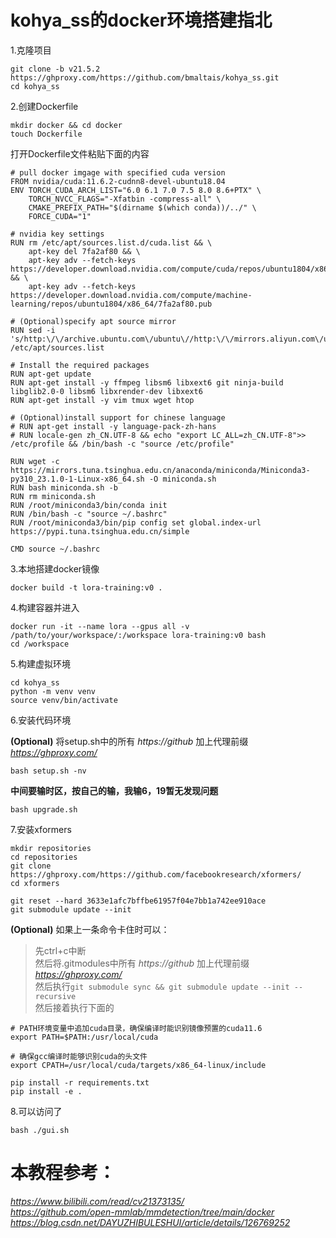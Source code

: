 # kohya_ss的docker环境搭建指北  

1.克隆项目
```
git clone -b v21.5.2 https://ghproxy.com/https://github.com/bmaltais/kohya_ss.git
cd kohya_ss
```

2.创建Dockerfile 
```
mkdir docker && cd docker  
touch Dockerfile
```
打开Dockerfile文件粘贴下面的内容
```
# pull docker imgage with specified cuda version
FROM nvidia/cuda:11.6.2-cudnn8-devel-ubuntu18.04
ENV TORCH_CUDA_ARCH_LIST="6.0 6.1 7.0 7.5 8.0 8.6+PTX" \
	TORCH_NVCC_FLAGS="-Xfatbin -compress-all" \
	CMAKE_PREFIX_PATH="$(dirname $(which conda))/../" \
	FORCE_CUDA="1"

# nvidia key settings
RUN rm /etc/apt/sources.list.d/cuda.list && \
	apt-key del 7fa2af80 && \
	apt-key adv --fetch-keys https://developer.download.nvidia.com/compute/cuda/repos/ubuntu1804/x86_64/3bf863cc.pub && \
	apt-key adv --fetch-keys https://developer.download.nvidia.com/compute/machine-learning/repos/ubuntu1804/x86_64/7fa2af80.pub

# (Optional)specify apt source mirror
RUN sed -i 's/http:\/\/archive.ubuntu.com\/ubuntu\//http:\/\/mirrors.aliyun.com\/ubuntu\//g' /etc/apt/sources.list

# Install the required packages
RUN apt-get update
RUN apt-get install -y ffmpeg libsm6 libxext6 git ninja-build libglib2.0-0 libsm6 libxrender-dev libxext6 
RUN apt-get install -y vim tmux wget htop

# (Optional)install support for chinese language 
# RUN apt-get install -y language-pack-zh-hans
# RUN locale-gen zh_CN.UTF-8 && echo "export LC_ALL=zh_CN.UTF-8">> /etc/profile && /bin/bash -c "source /etc/profile"

RUN wget -c https://mirrors.tuna.tsinghua.edu.cn/anaconda/miniconda/Miniconda3-py310_23.1.0-1-Linux-x86_64.sh -O miniconda.sh
RUN bash miniconda.sh -b
RUN rm miniconda.sh
RUN /root/miniconda3/bin/conda init
RUN /bin/bash -c "source ~/.bashrc"
RUN /root/miniconda3/bin/pip config set global.index-url https://pypi.tuna.tsinghua.edu.cn/simple

CMD source ~/.bashrc
```

3.本地搭建docker镜像
```
docker build -t lora-training:v0 .
```

4.构建容器并进入
```
docker run -it --name lora --gpus all -v /path/to/your/workspace/:/workspace lora-training:v0 bash
cd /workspace
```

5.构建虚拟环境
```
cd kohya_ss
python -m venv venv
source venv/bin/activate
```

6.安装代码环境  

**(Optional)** 将setup.sh中的所有 *https://github* 加上代理前缀 *https://ghproxy.com/*
```
bash setup.sh -nv
```
**中间要输时区，按自己的输，我输6，19暂无发现问题**
```
bash upgrade.sh
```

7.安装xformers
```
mkdir repositories
cd repositories
git clone https://ghproxy.com/https://github.com/facebookresearch/xformers/
cd xformers

git reset --hard 3633e1afc7bffbe61957f04e7bb1a742ee910ace
git submodule update --init
```
**(Optional)** 如果上一条命令卡住时可以：  
>先ctrl+c中断  
然后将.gitmodules中所有 *https://github* 加上代理前缀 *https://ghproxy.com/*  
然后执行```git submodule sync && git submodule update --init --recursive```  
然后接着执行下面的

```
# PATH环境变量中追加cuda目录，确保编译时能识别镜像预置的cuda11.6
export PATH=$PATH:/usr/local/cuda

# 确保gcc编译时能够识别cuda的头文件
export CPATH=/usr/local/cuda/targets/x86_64-linux/include

pip install -r requirements.txt
pip install -e .
```

8.可以访问了
```
bash ./gui.sh
```

# 本教程参考：  
*https://www.bilibili.com/read/cv21373135/  
https://github.com/open-mmlab/mmdetection/tree/main/docker  
https://blog.csdn.net/DAYUZHIBULESHUI/article/details/126769252*

